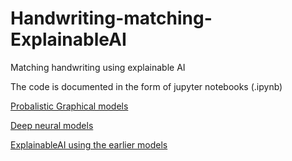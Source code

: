 # Handwriting-matching-ExplainableAI
Matching handwriting using explainable AI


The code is documented in the form of jupyter notebooks (.ipynb)

[Probalistic Graphical models](https://github.com/pritishj/Handwriting-matching-ExplainableAI/blob/master/Task%202/Task_2.ipynb)

[Deep neural models](https://github.com/pritishj/Handwriting-matching-ExplainableAI/blob/master/Task%203/Task_3.ipynb)

[ExplainableAI using the earlier models](https://github.com/pritishj/Handwriting-matching-ExplainableAI/blob/master/Task%204/Task_4_seen.ipynb)